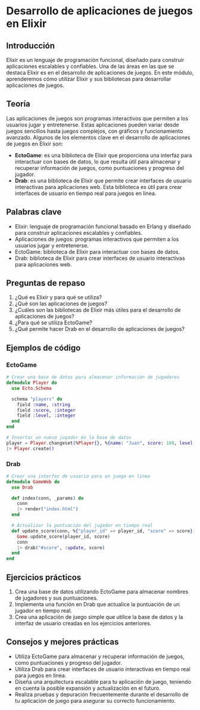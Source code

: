 
# Desarrollo de aplicaciones de juegos en Elixir

## Introducción
Elixir es un lenguaje de programación funcional, diseñado para construir aplicaciones escalables y confiables. Una de las áreas en las que se destaca Elixir es en el desarrollo de aplicaciones de juegos. En este módulo, aprenderemos cómo utilizar Elixir y sus bibliotecas para desarrollar aplicaciones de juegos.

## Teoría
Las aplicaciones de juegos son programas interactivos que permiten a los usuarios jugar y entretenerse. Estas aplicaciones pueden variar desde juegos sencillos hasta juegos complejos, con gráficos y funcionamiento avanzado. Algunos de los elementos clave en el desarrollo de aplicaciones de juegos en Elixir son:

- **EctoGame**: es una biblioteca de Elixir que proporciona una interfaz para interactuar con bases de datos, lo que resulta útil para almacenar y recuperar información de juegos, como puntuaciones y progreso del jugador.
- **Drab**: es una biblioteca de Elixir que permite crear interfaces de usuario interactivas para aplicaciones web. Esta biblioteca es útil para crear interfaces de usuario en tiempo real para juegos en línea.

## Palabras clave
- Elixir: lenguaje de programación funcional basado en Erlang y diseñado para construir aplicaciones escalables y confiables.
- Aplicaciones de juegos: programas interactivos que permiten a los usuarios jugar y entretenerse.
- EctoGame: biblioteca de Elixir para interactuar con bases de datos.
- Drab: biblioteca de Elixir para crear interfaces de usuario interactivas para aplicaciones web.

## Preguntas de repaso
1. ¿Qué es Elixir y para qué se utiliza?
2. ¿Qué son las aplicaciones de juegos?
3. ¿Cuáles son las bibliotecas de Elixir más útiles para el desarrollo de aplicaciones de juegos?
4. ¿Para qué se utiliza EctoGame?
5. ¿Qué permite hacer Drab en el desarrollo de aplicaciones de juegos?

## Ejemplos de código
### EctoGame
```elixir
# Crear una base de datos para almacenar información de jugadores
defmodule Player do
  use Ecto.Schema

  schema "players" do
    field :name, :string
    field :score, :integer
    field :level, :integer
  end
end

# Insertar un nuevo jugador en la base de datos
player = Player.changeset(%Player{}, %{name: "Juan", score: 100, level: 5})
|> Player.create()
```

### Drab
```elixir
# Crear una interfaz de usuario para un juego en línea
defmodule GameWeb do
  use Drab

  def index(conn, _params) do
    conn
    |> render("index.html")
  end

  # Actualizar la puntuación del jugador en tiempo real
  def update_score(conn, %{"player_id" => player_id, "score" => score}) do
    Game.update_score(player_id, score)
    conn
    |> drab("#score", :update, score)
  end
end
```

## Ejercicios prácticos
1. Crea una base de datos utilizando EctoGame para almacenar nombres de jugadores y sus puntuaciones.
2. Implementa una función en Drab que actualice la puntuación de un jugador en tiempo real.
3. Crea una aplicación de juego simple que utilice la base de datos y la interfaz de usuario creadas en los ejercicios anteriores.

## Consejos y mejores prácticas
- Utiliza EctoGame para almacenar y recuperar información de juegos, como puntuaciones y progreso del jugador.
- Utiliza Drab para crear interfaces de usuario interactivas en tiempo real para juegos en línea.
- Diseña una arquitectura escalable para tu aplicación de juego, teniendo en cuenta la posible expansión y actualización en el futuro.
- Realiza pruebas y depuración frecuentemente durante el desarrollo de tu aplicación de juego para asegurar su correcto funcionamiento.